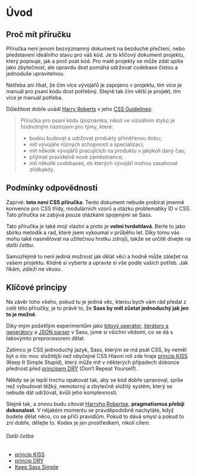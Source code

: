 
# Úvod

## Proč mít příručku

Příručka není jenom bezvýznamný dokument na bezduché přečtení, nebo představení ideálního stavu pro váš kód. Je to klíčový dokument projektu, který popisuje, jak a proč psát kód. Pro malé projekty se může zdát spíše jako zbytečnost, ale opravdu dost pomáhá udržovat codebase čistou a jednoduše upravitelnou.

Netřeba ani říkat, že čím více vývojářů je zapojeno v projektu, tím více je manuál pro psaní kódu dost potřebný. Stejně tak čím větší je projekt, tím více je manuál potřeba.

Důležitost dobře uvádí [Harry Roberts](https://csswizardry.com) v jeho [CSS Guidelines](https://cssguidelin.es/#the-importance-of-a-styleguide):

<blockquote>
  <p>Příručka pro psaní kódu (poznámka, nikoli ve vizuálním stylu) je hodnotným nástrojem pro týmy, které:</p>
  <ul>
    <li>budou budovat a udržovat produkty přiměřenou dobu;</li>
    <li>mít vývojáře různých schopností a specializací;</li>
    <li>mít několik vývojářů pracujících na produktu v jakýkoli daný čas;</li>
    <li>přijímat pravidelně nové zaměstnance;</li>
    <li>mít několik codebases, do kterých vývojáři mohou zasahovat zřídkakdy.</li>
  </ul>
</blockquote>

## Podmínky odpovědnosti

Zaprvé: **toto není CSS příručka**. Tento dokument nebude probírat jmenné konvence pro CSS třídy, modulárních vzorů a otázku problematiky ID v CSS. Tato příručka se zabývá pouze otázkami spojenými se Sass.

Tato příručka je také mojí vlastní a proto je **velmi tvrdohlavá**. Berte to jako sbírku metodik a rad, které jsem vykoumal v průběhu let. Díky tomu vás mohu také nasměřovat na užitečnou hrstku zdrojů, takže se určitě dívejte na *další četbu*.

Samozřejmě to není jediná možnost jak dělat věci a hodně může záležet na vašem projektu. Klidně si vyberte a upravte si vše podle vašich potřeb. Jak říkám, *záleží na vkusu*.

## Klíčové principy

Na závěr toho všeho, pokud tu je jediná věc, kterou bych vám rád předal z celé této příručky, je to právě to, že **Sass by měl zůstat jednoduchý jak jen to je možné**.

Díky mým pošetilým experimentům jako [bitový operátor](https://github.com/KittyGiraudel/SassyBitwise), [iterátory a generátory](https://github.com/KittyGiraudel/SassyIteratorsGenerators) a [JSON parser](https://github.com/KittyGiraudel/SassyJSON) v Sasu, jsme si všichni vědomi, co se dá s takovýmto preprocesorem dělat.

Zatímco je CSS jednoduchý jazyk, Sass, kterým se má psát CSS, by neměl být o nic moc složitější než obyčejné CSS.Hlavní roli zde hraje [princip KISS](https://cs.wikipedia.org/wiki/KISS) (Keep It Simple Stupid), který může mít v některých případech dokonce přednost před [principem DRY](https://cs.wikipedia.org/wiki/Don%27t_repeat_yourself) (Don’t Repeat Yourself).

Někdy se je lepší trochu opakovat tak, aby se kód dobře upravoval, spíše než vybudovat těžký, nemotorný a zbytečně složitý systém, který se nebude dát udržovat, kvůli jeho komplexnosti.

Stejně tak, a znovu budu citovat [Harryho Robertse](https://csswizardry.com), **pragmatismus přebíjí dokonalost**. V nějakém momentu se pravděpodobně nachytáte, když budete dělat něco, co se příčí pravidlům. Pokud to dává smysl a pokud to zní dobře, dělejte to. Kodex je jen prostředkem, nikoli cílem.

###### Další četba

* [princip KISS](https://cs.wikipedia.org/wiki/KISS)
* [princip DRY](https://cs.wikipedia.org/wiki/Don%27t_repeat_yourself)
* [Keep Sass Simple](https://www.sitepoint.com/keep-sass-simple/)
